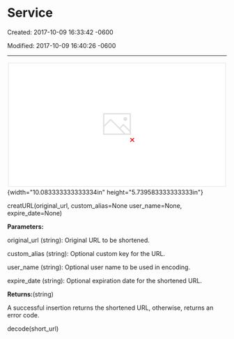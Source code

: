 # Service 

Created: 2017-10-09 16:33:42 -0600

Modified: 2017-10-09 16:40:26 -0600

---

![](../../media/TinyURL^MID-gen-TinyURL-Service-image1.png){width="10.083333333333334in" height="5.739583333333333in"}



creatURL(original_url, custom_alias=None user_name=None, expire_date=None)





**Parameters:**



original_url (string): Original URL to be shortened.

custom_alias (string): Optional custom key for the URL.

user_name (string): Optional user name to be used in encoding.

expire_date (string): Optional expiration date for the shortened URL.



**Returns:**(string)

A successful insertion returns the shortened URL, otherwise, returns an error code.



decode(short_url)





